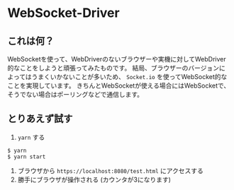 # WebSocket-Driver
## これは何？
WebSocketを使って、WebDriverのないブラウザーや実機に対してWebDriver的なことをしようと頑張ってみたものです。
結局、ブラウザーのバージョンによってはうまくいかないことが多いため、 `Socket.io` を使ってWebSocket的なことを実現しています。
きちんとWebSocketが使える場合にはWebSocketで、そうでない場合はポーリングなどで通信します。

## とりあえず試す

1. `yarn` する
```shell
$ yarn
$ yarn start
```
1. ブラウザから `https://localhost:8080/test.html` にアクセスする
1. 勝手にブラウザが操作される
(カウンタが3になります)
